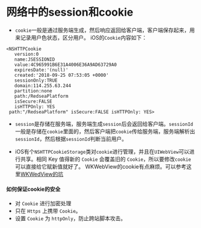 # 网络中的session和cookie
* `cookie`一般是通过服务端生成，然后响应返回给客户端，客户端保存起来，用来记录用户色状态，区分用户。
 iOS的`Cookie`内容如下：

 ```
 <NSHTTPCookie
 	version:0
 	name:JSESSIONID
 	value:4C965991B6E31A4006E36A9AD63729A0
 	expiresDate:'(null)'
 	created:'2018-09-25 07:53:05 +0000'
 	sessionOnly:TRUE
 	domain:114.255.63.244
 	partition:none
 	path:/RedseaPlatform
 	isSecure:FALSE
 	isHTTPOnly: YES
  path:"/RedseaPlatform" isSecure:FALSE isHTTPOnly: YES>
 ```
* `session`是存储在服务端，服务端生成`session`后会返回给客户端。`sessionId`一般是存储在`cookie`里面的，然后客户端把`cookie`传给服务端，服务端解析出`sessionId`，然后根据`sessionId`判断当前用户。

* iOS有个`NSHTTPCookieStorage`类对`cookie`进行管理，并且在`UIWebView`可以进行共享。相同 Key 值得新的 `Cookie` 会覆盖旧的 `Cookie`，所以要修改`cookie`可以直接给它赋新值就好了。
  WKWebView的cookie有点麻烦。可以参考这里[WKWedView的坑](https://mp.weixin.qq.com/s/rhYKLIbXOsUJC_n6dt9UfA)
#### 如何保证cookie的安全
* 对 `Cookie` 进行加密处理
* 只在 `Https` 上携带 `Cookie`。
* 设置 `Cookie` 为 `httpOnly`，防止跨站脚本攻击。


